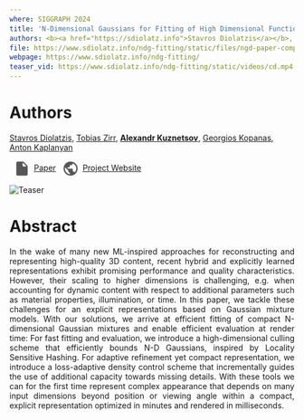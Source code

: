 ```yaml
---
where: SIGGRAPH 2024
title: 'N-Dimensional Gaussians for Fitting of High Dimensional Functions'
authors: <b><a href="https://sdiolatz.info">Stavros Diolatzis</a></b>, <a href="">Tobias Zirr</a>, <a href="https://www.alexku.me/">Alexandr Kuznetsov</a>, <a href="https://grgkopanas.github.io/">Georgios Kopanas</a>, <a href="http://kaplanyan.com/">Anton Kaplanyan</a>
file: https://www.sdiolatz.info/ndg-fitting/static/files/ngd-paper-compressed.pdf
webpage: https://www.sdiolatz.info/ndg-fitting/
teaser_vid: https://www.sdiolatz.info/ndg-fitting/static/videos/cd.mp4
---
```


# Authors

<a href="https://sdiolatz.info">Stavros Diolatzis</a>, <a href="">Tobias Zirr</a>, <b><a href="https://www.alexku.me/">Alexandr Kuznetsov</a></b>, <a href="https://grgkopanas.github.io/">Georgios Kopanas</a>, <a href="http://kaplanyan.com/">Anton Kaplanyan</a>
<p float="left"> 
	<a href="https://www.sdiolatz.info/ndg-fitting/static/files/ngd-paper-compressed.pdf"><img src="../assets/file.png" width="30" style="vertical-align:middle;margin:0px 5pt 0px"/><span>Paper</span></a>
	<a href="https://www.sdiolatz.info/ndg-fitting/"><img src="../assets/supp.png" width="30" style="vertical-align:middle;margin:0px 5pt 0px"/><span>Project Website</span></a>
</p>

![Teaser](https://www.sdiolatz.info/ndg-fitting/static/images/teaser.png)

# Abstract

<div style="text-align: justify">In the wake of many new ML-inspired approaches for reconstructing and representing high-quality 3D content, recent hybrid and explicitly learned representations exhibit promising performance and quality characteristics. However, their scaling to higher dimensions is challenging, e.g. when accounting for dynamic content with respect to additional parameters such as material properties, illumination, or time. In this paper, we tackle these challenges for an explicit representations based on Gaussian mixture models. With our solutions, we arrive at efficient fitting of compact N-dimensional Gaussian mixtures and enable efficient evaluation at render time: For fast fitting and evaluation, we introduce a high-dimensional culling scheme that efficiently bounds N-D Gaussians, inspired by Locality Sensitive Hashing. For adaptive refinement yet compact representation, we introduce a loss-adaptive density control scheme that incrementally guides the use of additional capacity towards missing details. With these tools we can for the first time represent complex appearance that depends on many input dimensions beyond position or viewing angle within a compact, explicit representation optimized in minutes and rendered in milliseconds.</div><br />
